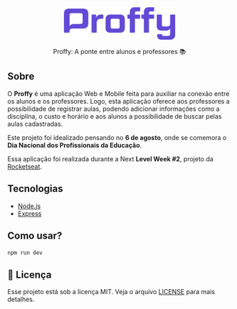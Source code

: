 <div align='center'>
<img src="src/logo@2x.png" width='250'>
  
Proffy: A ponte entre alunos e professores 📚
</div>

## Sobre

O **Proffy** é uma aplicação Web e Mobile feita para auxiliar na conexão entre os alunos e os professores. Logo, esta aplicação oferece aos professores a possibilidade de registrar aulas, podendo adicionar informações como a disciplina, o custo e horário e aos alunos a possibilidade de buscar pelas aulas cadastradas.
  
Este projeto foi idealizado pensando no **6 de agosto**, onde se comemora o **Dia Nacional dos Profissionais da Educação**.
  
Essa aplicação foi realizada durante a Next **Level Week #2**, projeto da [Rocketseat](https://rocketseat.com.br/).


## Tecnologias

-  [Node.js](https://nodejs.org/en/)
-  [Express](https://expressjs.com/)


## Como usar?

```
npm run dev
```

## 📝 Licença

Esse projeto está sob a licença MIT. Veja o arquivo [LICENSE](LICENSE.md) para mais detalhes.
